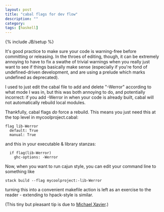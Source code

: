 ```yaml
---
layout: post
title: "cabal flags for dev flow"
description: ""
category:
tags: [haskell]
---
```

{% include JB/setup %}


It's good practice to make sure your code is warning-free before
committing or releasing. In the throes of editing, though, it can be
extremely annoying to have to fix a swathe of trivial warnings when
you really just want to see if things basically make sense (especially
if you're fond of undefined-driven development, and are using a
prelude which marks undefined as deprecated).

I used to just edit the cabal file to add and delete "-Werror"
according to what mode I was in, but this was both annoying to do, and
potentially incorrect: if you add -Werror in when your code is already
built, cabal will not automatically rebuild local modules.

Thankfully, cabal flags _do_ force a rebuild. This means you just need
this at the top level in mycoolproject.cabal:

```
flag lib-Werror
  default: True
  manual: True
```

and this in your executable & library stanzas:

```
  if flag(lib-Werror)
    ghc-options: -Werror
```

Now, when you want to run cajun style, you can edit your command line
to something like

```
stack build --flag mycoolproject:-lib-Werror
```

turning this into a convenient makefile action is left as an exercise
to the reader - extending to hpack-style is similar.

(This tiny but pleasant tip is due
to [Michael Xavier](https://twitter.com/mxavier).)

